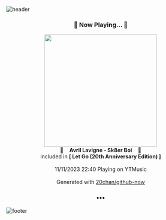 ![header](https://capsule-render.vercel.app/api?type=wave&height=170&section=header&fontColor=090707&fontAlignX=45&fontAlignY=65&fontSize=100)

<h3 align="center">🎵 Now Playing... 🎵</h3>
<p align="center">
  <a href="https://music.youtube.com/watch?v=pQpIkMiYQHw">
    <img width="300" src="https://lh3.googleusercontent.com/_1vOaku3ewVH9MFXDT_-afR_ZLgFg0xN31tOFuTQWgiVqHf8ohayHsk1RRvL63SO9lXhkVeF1vwLMYfn0g">
  </a>
  <br>
  🎵&nbsp&nbsp&nbsp <b>Avril Lavigne - Sk8er Boi</b> &nbsp&nbsp&nbsp🎵
  <br>
  included in <b>[ Let Go (20th Anniversary Edition) ]</b>
  
  <br />
  <br />
  11/11/2023 22:40 Playing on YTMusic
  <br />
  <br />
  Generated with <a href="https://github.com/20chan/github-now">20chan/github-now</a>
</p>

<h3 align="center">•••</h3>

![footer](https://capsule-render.vercel.app/api?type=wave&height=150&section=footer)

